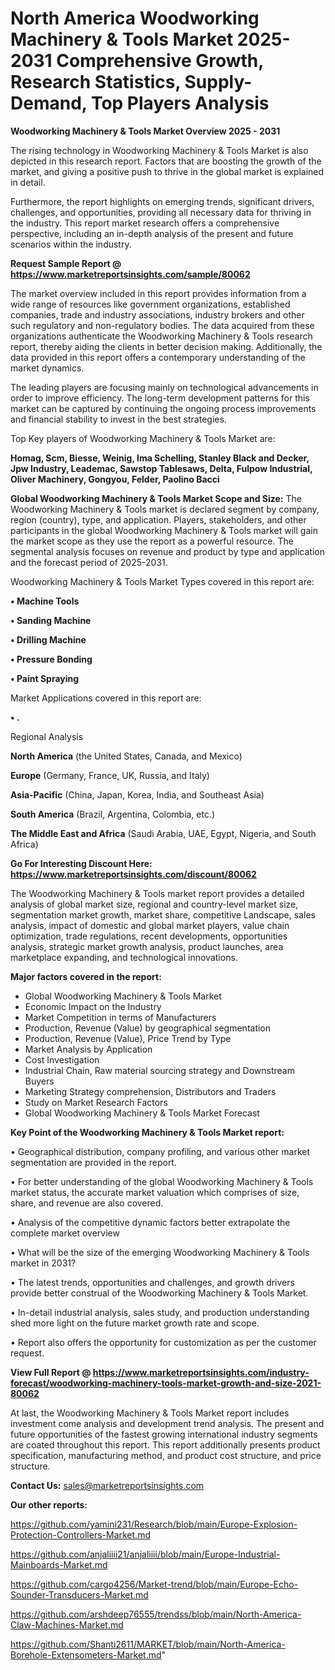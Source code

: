 # North America Woodworking Machinery & Tools Market 2025-2031 Comprehensive Growth, Research Statistics, Supply-Demand,  Top Players Analysis

<Strong> Woodworking Machinery & Tools Market Overview 2025 - 2031</strong>

The rising technology in Woodworking Machinery & Tools Market is also depicted in this research report. Factors that are boosting the growth of the market, and giving a positive push to thrive in the global market is explained in detail.

Furthermore, the report highlights on emerging trends, significant drivers, challenges, and opportunities, providing all necessary data for thriving in the industry. This report market research offers a comprehensive perspective, including an in-depth analysis of the present and future scenarios within the industry.

<strong>Request Sample Report @ <a href=https://www.marketreportsinsights.com/sample/80062>https://www.marketreportsinsights.com/sample/80062</a></strong>

The market overview included in this report provides information from a wide range of resources like government organizations, established companies, trade and industry associations, industry brokers and other such regulatory and non-regulatory bodies. The data acquired from these organizations authenticate the Woodworking Machinery & Tools research report, thereby aiding the clients in better decision making. Additionally, the data provided in this report offers a contemporary understanding of the market dynamics.

The leading players are focusing mainly on technological advancements in order to improve efficiency. The long-term development patterns for this market can be captured by continuing the ongoing process improvements and financial stability to invest in the best strategies.

Top Key players of Woodworking Machinery & Tools Market are:

<strong>Homag, Scm, Biesse, Weinig, Ima Schelling, Stanley Black and Decker, Jpw Industry, Leademac, Sawstop Tablesaws, Delta, Fulpow Industrial, Oliver Machinery, Gongyou, Felder, Paolino Bacci</strong>

<strong><b>Global Woodworking Machinery & Tools Market Scope and Size:</b></strong>
The Woodworking Machinery & Tools market is declared segment by company, region (country), type, and application. Players, stakeholders, and other participants in the global Woodworking Machinery & Tools market will gain the market scope as they use the report as a powerful resource. The segmental analysis focuses on revenue and product by type and application and the forecast period of 2025-2031.

Woodworking Machinery & Tools Market Types covered in this report are:

<strong>• Machine Tools

• Sanding Machine

• Drilling Machine

• Pressure Bonding

• Paint Spraying</strong>

Market Applications covered in this report are:

<strong>• .</strong> 

Regional Analysis

<strong>North America</strong> (the United States, Canada, and Mexico)

<strong>Europe</strong> (Germany, France, UK, Russia, and Italy)

<strong>Asia-Pacific</strong> (China, Japan, Korea, India, and Southeast Asia)

<strong>South America</strong> (Brazil, Argentina, Colombia, etc.)

<strong>The Middle East and Africa</strong> (Saudi Arabia, UAE, Egypt, Nigeria, and South Africa)

<strong>Go For Interesting Discount Here: <a href=https://www.marketreportsinsights.com/discount/80062>https://www.marketreportsinsights.com/discount/80062</a></strong>

The Woodworking Machinery & Tools market report provides a detailed analysis of global market size, regional and country-level market size, segmentation market growth, market share, competitive Landscape, sales analysis, impact of domestic and global market players, value chain optimization, trade regulations, recent developments, opportunities analysis, strategic market growth analysis, product launches, area marketplace expanding, and technological innovations.

<strong><b>Major factors covered in the report:</b></strong>
<ul>
  <li>Global Woodworking Machinery & Tools Market </li>
  <li>Economic Impact on the Industry</li>
  <li>Market Competition in terms of Manufacturers</li>
  <li>Production, Revenue (Value) by geographical segmentation</li>
  <li>Production, Revenue (Value), Price Trend by Type</li>
  <li>Market Analysis by Application</li>
  <li>Cost Investigation</li>
  <li>Industrial Chain, Raw material sourcing strategy and Downstream Buyers</li>
  <li>Marketing Strategy comprehension, Distributors and Traders</li>
  <li>Study on Market Research Factors</li>
  <li>Global Woodworking Machinery & Tools Market Forecast</li>
</ul>

<strong><b>Key Point of the Woodworking Machinery & Tools Market report:</b></strong>

• Geographical distribution, company profiling, and various other market segmentation are provided in the report.

• For better understanding of the global Woodworking Machinery & Tools market status, the accurate market valuation which comprises of size, share, and revenue are also covered.

• Analysis of the competitive dynamic factors better extrapolate the complete market overview

• What will be the size of the emerging Woodworking Machinery & Tools market in 2031?

• The latest trends, opportunities and challenges, and growth drivers provide better construal of the Woodworking Machinery & Tools Market.

• In-detail industrial analysis, sales study, and production understanding shed more light on the future market growth rate and scope.

• Report also offers the opportunity for customization as per the customer request.

<strong><b>View Full Report @ <a href=https://www.marketreportsinsights.com/industry-forecast/woodworking-machinery-tools-market-growth-and-size-2021-80062>https://www.marketreportsinsights.com/industry-forecast/woodworking-machinery-tools-market-growth-and-size-2021-80062</a></b></strong>


At last, the Woodworking Machinery & Tools Market report includes investment come analysis and development trend analysis. The present and future opportunities of the fastest growing international industry segments are coated throughout this report. This report additionally presents product specification, manufacturing method, and product cost structure, and price structure.

<strong>Contact Us:</strong>
sales@marketreportsinsights.com

<strong>Our other reports:</strong>

<a href=https://github.com/yamini231/Research/blob/main/Europe-Explosion-Protection-Controllers-Market.md>https://github.com/yamini231/Research/blob/main/Europe-Explosion-Protection-Controllers-Market.md</a>

<a href=https://github.com/anjaliiii21/anjaliiii/blob/main/Europe-Industrial-Mainboards-Market.md>https://github.com/anjaliiii21/anjaliiii/blob/main/Europe-Industrial-Mainboards-Market.md</a>

<a href=https://github.com/cargo4256/Market-trend/blob/main/Europe-Echo-Sounder-Transducers-Market.md>https://github.com/cargo4256/Market-trend/blob/main/Europe-Echo-Sounder-Transducers-Market.md</a>

<a href=https://github.com/arshdeep76555/trendss/blob/main/North-America-Claw-Machines-Market.md>https://github.com/arshdeep76555/trendss/blob/main/North-America-Claw-Machines-Market.md</a>

<a href=https://github.com/Shanti2611/MARKET/blob/main/North-America-Borehole-Extensometers-Market.md>https://github.com/Shanti2611/MARKET/blob/main/North-America-Borehole-Extensometers-Market.md</a>"
